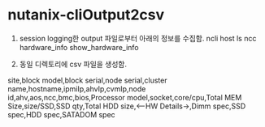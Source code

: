 # nutanix-cliOutput2csv

1. session logging한 output 파일로부터 아래의 정보를 수집함.
  ncli host ls
  ncc hardware_info show_hardware_info

2. 동일 디렉토리에 csv 파일을 생성함.
  <csv key>
  site,block model,block serial,node serial,cluster name,hostname,ipmiIp,ahvIp,cvmIp,node id,ahv,aos,ncc,bmc,bios,Processor model,socket,core/cpu,Total MEM Size,size/SSD,SSD qty,Total HDD size,<--HW Details->,Dimm spec,SSD spec,HDD spec,SATADOM spec
